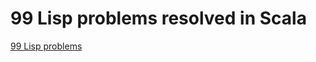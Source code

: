 # 99 Lisp problems resolved in Scala

[99 Lisp problems](https://www.ic.unicamp.br/~meidanis/courses/mc336/problemas-lisp/L-99_Ninety-Nine_Lisp_Problems.html)